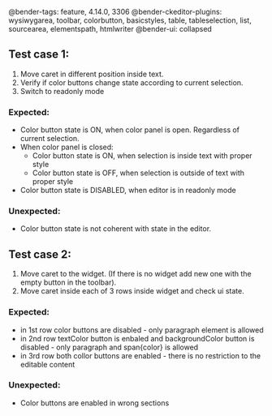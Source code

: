 @bender-tags: feature, 4.14.0, 3306
@bender-ckeditor-plugins: wysiwygarea, toolbar, colorbutton, basicstyles, table, tableselection, list, sourcearea, elementspath, htmlwriter
@bender-ui: collapsed

## Test case 1:
1. Move caret in different position inside text.
2. Verify if color buttons change state according to current selection.
3. Switch to readonly mode

### Expected:
* Color button state is ON, when color panel is open. Regardless of current selection.
* When color panel is closed:
  * Color button state is ON, when selection is inside text with proper style
  * Color button state is OFF, when selection is outside of text with proper style
* Color button state is DISABLED, when editor is in readonly mode

### Unexpected:
* Color button state is not coherent with state in the editor.

## Test case 2:
1. Move caret to the widget. (If there is no widget add new one with the empty button in the toolbar).
2. Move caret inside each of 3 rows inside widget and check ui state.

### Expected:
* in 1st row color buttons are disabled - only paragraph element is allowed
* in 2nd row textColor button is enbaled and backgroundColor button is disabled - only paragraph and span{color} is allowed
* in 3rd row both collor buttons are enabled - there is no restriction to the editable content

### Unexpected:
* Color buttons are enabled in wrong sections
